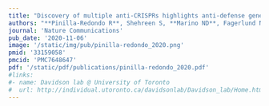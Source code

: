 ```yaml
---
title: "Discovery of multiple anti-CRISPRs highlights anti-defense gene clustering in mobile genetic elements"
authors: "**Pinilla-Redondo R**, Shehreen S, **Marino ND**, Fagerlund ND, Brown CM, Sorensen SJ, Fineran PC, **Bondy-Denomy J**"
journal: 'Nature Communications'
pub_date: '2020-11-06'
image: '/static/img/pub/pinilla-redondo_2020.png'
pmid: '33159058'
pmcid: 'PMC7648647'
pdf: '/static/pdf/publications/pinilla-redondo_2020.pdf'
#links:
#- name: Davidson lab @ University of Toronto
#  url: http://individual.utoronto.ca/davidsonlab/Davidson_lab/Home.html
---
```

